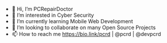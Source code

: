 - 👋 Hi, I’m PCRepairDoctor
- 👀 I’m interested in Cyber Security
- 🌱 I’m currently learning Mobile Web Development
- 💞️ I’m looking to collaborate on many Open Source Projects
- 📫 How to reach me https://bio.link/pcrd | @pcrd | @devpcrd

<!---
ebubechukwu-okeke/ebubechukwu-okeke is a ✨ special ✨ repository because its `README.md` (this file) appears on your GitHub profile.
You can click the Preview link to take a look at your changes.
--->
